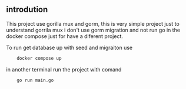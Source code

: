 ## introdution
This project use gorilla mux and gorm, this is very simple project just to understand gorrila mux
i don't use gorm migration and not run go in the docker compose just for have a diferent project.


To run get database up with seed and migraiton use
```bash
    docker compose up
```
in another terminal run the project with comand

```bash
    go run main.go 
```
